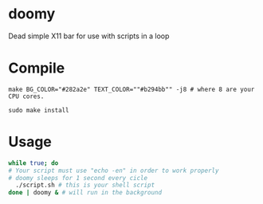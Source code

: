 # doomy

Dead simple X11 bar for use with scripts in a loop

# Compile

```
make BG_COLOR="#282a2e" TEXT_COLOR=""#b294bb"" -j8 # where 8 are your CPU cores.

sudo make install
```

# Usage

```bash
while true; do
# Your script must use "echo -en" in order to work properly
# doomy sleeps for 1 second every cicle
  ./script.sh # this is your shell script
done | doomy & # will run in the background
```
